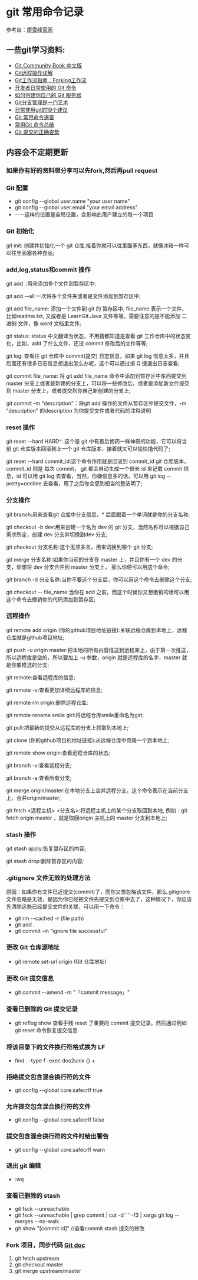 
# git 常用命令记录
参考自：[廖雪峰官网](http://www.liaoxuefeng.com/wiki/0013739516305929606dd18361248578c67b8067c8c017b000)

## 一些git学习资料:
* [Git Community Book 中文版](http://gitbook.liuhui998.com/index.html)<br>
* [Git远程操作详解](http://blog.jobbole.com/71091/)<br>
* [Git工作流指南：Forking工作流](http://blog.jobbole.com/76861/)<br>
* [开发者日常使用的 Git 命令](http://blog.jobbole.com/54184/)<br>
* [如何创建你自己的 Git 服务器](http://blog.jobbole.com/60505/)<br>
* [Git分支管理是一门艺术](http://blog.jobbole.com/13916/)<br>
* [日常使用git的19个建议](http://blog.jobbole.com/96088/)
* [Git 常用命令速查](http://www.alexkras.com/getting-started-with-git/)
* [常用Git 命令总结](http://www.pythontab.com/html/2015/linuxkaiyuan_1224/999.html)
* [Git 提交的正确姿势](https://mp.weixin.qq.com/s?__biz=MzA4MjU5NTY0NA==&mid=401840568&idx=1&sn=051879b73f32ab7bcbcfc2e3cdd85f07&scene=1&srcid=0107l8avY4frKW3kfhaIUoNY&key=41ecb04b0511100344d280ce4225cc8c4d97599af475ef134186f7df3a7b8ace7e0e2eebc59d96ca00d6c9abf1ebf9e2&ascene=0&uin=MjAyNzY1NTU%3D&devicetype=iMac+MacBookPro12%2C1+OSX+OSX+10.11.2+build(15C50)&version=11020201&pass_ticket=ymbjwf7oU6CeUuxBIkhi0U6TOA5EP5ZWHXbpm6NVy%2FY%3D)

## 内容会不定期更新

### 如果你有好的资料想分享可以先fork,然后再pull request

### Git 配置
* git config --global user.name "your user name"
* git config --global user.email "your email address"
* ----这样的设置是全局设置，会影响此用户建立的每一个项目

### Git 初始化
git init: 创建并初始化一个 git 仓库,接着你就可以往里面塞东西，就像冰箱一样可以往里面塞各种食品;

### add,log,status和commit 操作
git add .:用来添加多个文件到暂存区中;

git add --all:一次将多个文件夹或者是文件添加到暂存区中;

git add file_name: 添加一个文件到 git 的 暂存区中, file_name 表示一个文件，比如readme.txt, 又或者是 LearnGit.Java 文件等等，需要注意的是不能添加 二进制 文件，像 word 文档里文件;

git status: status 中文翻译为状态，不用猜都知道是查看 git 工作仓库中的状态变化，比如，add 了什么文件，还没 commit 修改后的文件等等;

git log: 查看往 git 仓库中 commit(提交) 日志信息，如果 git log 信息太多，并且后面还有很多日志信息想退出怎么办呢，这个可以通过按 Q 键退出日志查看;

git commit file_name: 将 git add file_name 命令中添加到暂存区中东西提交到master 分支上或者是新建的分支上，可以将一些修改后，或者是添加新文件提交到 master 分支上，或者提交到你自己新创建的分支上;

git commit -m "description"：将git add 操作的文件从暂存区中提交文件，-m "description" 的description 为你提交文件或者代码的注释说明
### reset 操作
git reset --hard HARD^: 这个是 git 中有着后悔药一样神奇的功能，它可以将当前 git 仓库版本回滚到上一个 git 仓库版本，接着就又可以愉快撸代码了;

git reset --hard commit_id:这个命令作用就是回滚到 commit_id git 仓库版本，commit_id 则是 每次 commit， git 都会自动生成一个很长 id 来记载 commit 信息，id 可以用 git log 去查看，当然，你嫌信息多的话，可以用 git log --pretty=oneline 去查看，用了之后你会感到相当的整洁明了;
### 分支操作
git branch:用来查看git 仓库中分支信息，* 后面跟着一个单词就是你的分支名称;

git checkout -b dev:用来创建一个名为 dev 的 git 分支，当然名称可以根据自己需求所定，创建 dev 分支并切换到dev 分支;

git checkout 分支名称:这个无须多言，用来切换到哪个 git 分支;

git merge 分支名称:如果你当前的分支在 master 上，并且你有一个 dev 的分支，你想将 dev 分支合并到 master 分支上， 那么你便可以用这个命令;

git branch -d 分支名称:当你不要这个分支后，你可以用这个命令去删除这个分支;

git checkout -- file_name:当你在 add 之前，而这个时候你又想撤销的话可以用这个命令去撤销你的代码添加到暂存区;
### 远程操作
git remote add origin (你的github项目地址链接):关联远程仓库到本地上，远程仓库就是github项目地址;

git push -u origin master:把本地的所有内容推送到远程库上，由于第一次推送，所以远程库是空的，所以要加上 -u 参数，origin 就是远程库的名字，master 就是你要推送的分支;

git remote:查看远程库的信息;

git remote -v:查看更加详细远程库的信息;

git remote rm origin:删除远程仓库;

git remote rename smile girl:将远程仓库smile重命名为girl;

git pull:把最新的提交从远程库的分支上抓取到本地上;

git clone (你的github项目的地址链接):从远程仓库中克隆一个到本地上;

git remote show origin:查看远程仓库的状态;

git branch -v:查看远程分支;

git branch -a:查看所有分支;

git merge origin/master:在本地分支上合并远程分支，这个命令表示在当前分支上，合并origin/master;

git fetch <远程主机> <分支名>:将远程主机上的某个分支取回到本地, 例如：git fetch origin master ，就是取回origin 主机上的 master 分支到本地上;
### stash 操作
git stash apply:恢复暂存区的内容;

git stash drop:删除暂存区的内容;

### .gitignore 文件无效的处理方法
原因：如果你有文件已近提交(commit)了，而你又想忽略该文件，那么.gitignore文件忽略是无效，是因为你已经把文件先提交到仓库中去了，这种情况下，你应该先清除这些已经提交文件的关联，可以用一下命令：
* git rm --cached -r (file path)
* git add .
* git commit -m "ignore file successful"

### 更改 Git 仓库源地址
* git remote set-url origin (Git 仓库地址)

### 更改 Git 提交信息
* git commit --amend -m "「commit message」"

### 查看已删除的 Git 提交记录
* git reflog show 查看手残 reset 了重要的 commit 提交记录，然后通过例如 git reset 命令恢复提交信息

### 将该目录下的文件换行符格式换为 LF 
* find . -type f -exec dos2unix {} +

### 拒绝提交包含混合换行符的文件
* git config --global core.safecrlf true

### 允许提交包含混合换行符的文件
* git config --global core.safecrlf false

### 提交包含混合换行符的文件时给出警告
* git config --global core.safecrlf warn

### 退出 git 编辑
* :wq

### 查看已删除的 stash
* git fsck --unreachable
* git fsck --unreachable | grep commit | cut -d ' ' -f3 | xargs git log --merges --no-walk
* git show "[commit id]" //查看commit stash 提交的修改

### Fork 项目，同步代码 [Git doc](https://help.github.com/articles/syncing-a-fork/)
1. git fetch upstream 
2. git checkout master
3. git merge upstream/master

